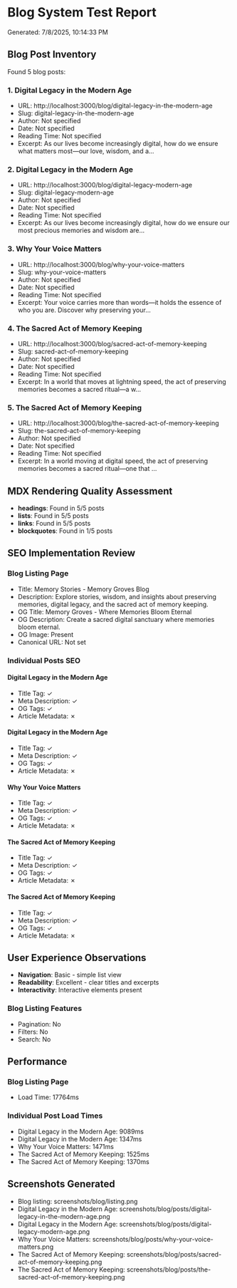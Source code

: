 # Blog System Test Report
Generated: 7/8/2025, 10:14:33 PM

## Blog Post Inventory

Found 5 blog posts:

### 1. Digital Legacy in the Modern Age
- URL: http://localhost:3000/blog/digital-legacy-in-the-modern-age
- Slug: digital-legacy-in-the-modern-age
- Author: Not specified
- Date: Not specified
- Reading Time: Not specified
- Excerpt: As our lives become increasingly digital, how do we ensure what matters most—our love, wisdom, and a...

### 2. Digital Legacy in the Modern Age
- URL: http://localhost:3000/blog/digital-legacy-modern-age
- Slug: digital-legacy-modern-age
- Author: Not specified
- Date: Not specified
- Reading Time: Not specified
- Excerpt: As our lives become increasingly digital, how do we ensure our most precious memories and wisdom are...

### 3. Why Your Voice Matters
- URL: http://localhost:3000/blog/why-your-voice-matters
- Slug: why-your-voice-matters
- Author: Not specified
- Date: Not specified
- Reading Time: Not specified
- Excerpt: Your voice carries more than words—it holds the essence of who you are. Discover why preserving your...

### 4. The Sacred Act of Memory Keeping
- URL: http://localhost:3000/blog/sacred-act-of-memory-keeping
- Slug: sacred-act-of-memory-keeping
- Author: Not specified
- Date: Not specified
- Reading Time: Not specified
- Excerpt: In a world that moves at lightning speed, the act of preserving memories becomes a sacred ritual—a w...

### 5. The Sacred Act of Memory Keeping
- URL: http://localhost:3000/blog/the-sacred-act-of-memory-keeping
- Slug: the-sacred-act-of-memory-keeping
- Author: Not specified
- Date: Not specified
- Reading Time: Not specified
- Excerpt: In a world moving at digital speed, the act of preserving memories becomes a sacred ritual—one that ...

## MDX Rendering Quality Assessment

- **headings**: Found in 5/5 posts
- **lists**: Found in 5/5 posts
- **links**: Found in 5/5 posts
- **blockquotes**: Found in 1/5 posts

## SEO Implementation Review

### Blog Listing Page
- Title: Memory Stories - Memory Groves Blog
- Description: Explore stories, wisdom, and insights about preserving memories, digital legacy, and the sacred act of memory keeping.
- OG Title: Memory Groves - Where Memories Bloom Eternal
- OG Description: Create a sacred digital sanctuary where memories bloom eternal.
- OG Image: Present
- Canonical URL: Not set

### Individual Posts SEO

#### Digital Legacy in the Modern Age
- Title Tag: ✓
- Meta Description: ✓
- OG Tags: ✓
- Article Metadata: ✗

#### Digital Legacy in the Modern Age
- Title Tag: ✓
- Meta Description: ✓
- OG Tags: ✓
- Article Metadata: ✗

#### Why Your Voice Matters
- Title Tag: ✓
- Meta Description: ✓
- OG Tags: ✓
- Article Metadata: ✗

#### The Sacred Act of Memory Keeping
- Title Tag: ✓
- Meta Description: ✓
- OG Tags: ✓
- Article Metadata: ✗

#### The Sacred Act of Memory Keeping
- Title Tag: ✓
- Meta Description: ✓
- OG Tags: ✓
- Article Metadata: ✗

## User Experience Observations

- **Navigation**: Basic - simple list view
- **Readability**: Excellent - clear titles and excerpts
- **Interactivity**: Interactive elements present

### Blog Listing Features
- Pagination: No
- Filters: No
- Search: No

## Performance

### Blog Listing Page
- Load Time: 17764ms

### Individual Post Load Times
- Digital Legacy in the Modern Age: 9089ms
- Digital Legacy in the Modern Age: 1347ms
- Why Your Voice Matters: 1471ms
- The Sacred Act of Memory Keeping: 1525ms
- The Sacred Act of Memory Keeping: 1370ms

## Screenshots Generated

- Blog listing: screenshots/blog/listing.png
- Digital Legacy in the Modern Age: screenshots/blog/posts/digital-legacy-in-the-modern-age.png
- Digital Legacy in the Modern Age: screenshots/blog/posts/digital-legacy-modern-age.png
- Why Your Voice Matters: screenshots/blog/posts/why-your-voice-matters.png
- The Sacred Act of Memory Keeping: screenshots/blog/posts/sacred-act-of-memory-keeping.png
- The Sacred Act of Memory Keeping: screenshots/blog/posts/the-sacred-act-of-memory-keeping.png
